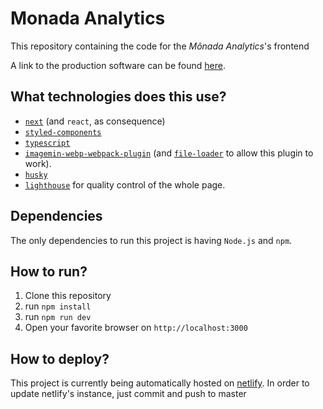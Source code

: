 # Monada Analytics

This repository containing the code for the _Mônada Analytics_'s frontend

A link to the production software can be found [here](http://analytics.monada.tech/).

## What technologies does this use?

- [`next`](https://nextjs.org/) (and `react`, as consequence)
- [`styled-components`](https://styled-components.com/)
- [`typescript`](https://www.typescriptlang.org/)
- [`imagemin-webp-webpack-plugin`](https://github.com/iampava/imagemin-webp-webpack-plugin) (and [`file-loader`](https://webpack.js.org/loaders/file-loader/) to allow this plugin to work).
- [`husky`](https://github.com/typicode/husky)
- [`lighthouse`](https://github.com/GoogleChrome/lighthouse) for quality control of the whole page.

## Dependencies

The only dependencies to run this project is having `Node.js` and `npm`.

## How to run?

1. Clone this repository
2. run `npm install`
3. run `npm run dev`
4. Open your favorite browser on `http://localhost:3000`

## How to deploy?

This project is currently being automatically hosted on [netlify](https://www.netlify.com/). In order to update netlify's instance, just commit and push to master
